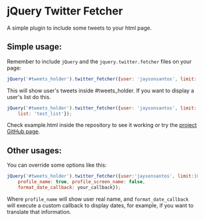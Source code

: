# jQuery Twitter Fetcher

A simple plugin to include some tweets to your html page.

## Simple usage:

Remember to include `jQuery` and the `jquery.twitter.fetcher` files on your page:

```javascript
jQuery('#tweets_holder').twitter_fetcher({user: 'jaysonsantos', limit: 10});
```
This will show user's tweets inside #tweets_holder.
If you want to display a user's list do this.

```javascript
jQuery('#tweets_holder').twitter_fetcher({user: 'jaysonsantos', limit: 10,
    list: 'test_list'});
```

Check example.html inside the repository to see it working or try the [project GitHub page](http://jaysonsantos.github.com/jquery-twitter-fetcher/).

## Other usages:

You can override some options like this:

```javascript
jQuery('#tweets_holder').twitter_fetcher({user:'jaysonsantos', limit:10,
    profile_name: true, profile_screen_name: false,
    format_date_callback: your_callback});
```

Where `profile_name` will show user real name, and `format_date_callback` will execute a custom callback to display dates, for example, if you want to translate that information.

